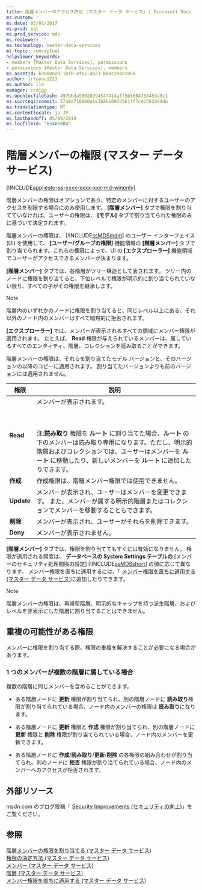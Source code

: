 ```yaml
---
title: 階層メンバーのアクセス許可 (マスター データ サービス) | Microsoft Docs
ms.custom: ''
ms.date: 03/01/2017
ms.prod: sql
ms.prod_service: mds
ms.reviewer: ''
ms.technology: master-data-services
ms.topic: conceptual
helpviewer_keywords:
- members [Master Data Services], permissions
- permissions [Master Data Services], members
ms.assetid: b3880eed-1bf6-4f65-ab23-b08c194cc858
author: lrtoyou1223
ms.author: lle
manager: craigg
ms.openlocfilehash: 497bbda56028394547414aff5b360473445da9c1
ms.sourcegitcommit: 5748d710960a1e3b8bb003d561ff7ceb56202ddb
ms.translationtype: MT
ms.contentlocale: ja-JP
ms.lasthandoff: 05/09/2019
ms.locfileid: "65485884"
---
```

# <a name="hierarchy-member-permissions-master-data-services"></a>階層メンバーの権限 (マスター データ サービス)

[!INCLUDE[appliesto-ss-xxxx-xxxx-xxx-md-winonly](../includes/appliesto-ss-xxxx-xxxx-xxx-md-winonly.md)]

  階層メンバーの権限はオプションであり、特定のメンバーに対するユーザーのアクセスを制限する場合にのみ使用します。 **[階層メンバー]** タブで権限を割り当てていなければ、ユーザーの権限は、 **[モデル]** タブで割り当てられた権限のみに基づいて決定されます。  
  
 階層メンバーの権限は、 [!INCLUDE[ssMDSmdm](../includes/ssmdsmdm-md.md)] のユーザー インターフェイス (UI) を使用して、 **[ユーザー/グループの権限]** 機能領域の **[階層メンバー]** タブで割り当てられます。これらの権限によって、UI の **[エクスプローラー]** 機能領域でユーザーがアクセスできるメンバーが決まります。  
  
 **[階層メンバー]** タブでは、各階層がツリー構造として表されます。 ツリー内のノードに権限を割り当てると、下位レベルで権限が明示的に割り当てられていない限り、すべての子がその権限を継承します。  
  
> [!NOTE]  
>  階層内のいずれかのノードに権限を割り当てると、同じレベル以上にある、それ以外のノード内のメンバーはすべて暗黙的に拒否されます。  
  
 **[エクスプローラー]** では、メンバーが表示されるすべての領域にメンバー権限が適用されます。 たとえば、 **Read** 権限が与えられているメンバーは、属しているすべてのエンティティ、階層、コレクションを読み取ることができます。  
  
 階層メンバーの権限は、それらを割り当てたモデル バージョンと、そのバージョンの以降のコピーに適用されます。 割り当てたバージョンよりも前のバージョンには適用されません。  
  
|権限|説明|  
|----------------|-----------------|  
|**Read**|メンバーが表示されます。<br /><br /> <br /><br /> 注:**読み取り** 権限を **ルート** に割り当てた場合、**ルート** の下のメンバーは読み取り専用になります。ただし、明示的階層およびコレクションでは、ユーザーはメンバーを **ルート** に移動したり、新しいメンバーを **ルート** に追加したりできます。|  
|**作成**|作成権限は、階層メンバー権限では使用できません。|  
|**Update**|メンバーが表示され、ユーザーはメンバーを変更できます。 また、メンバーが属する明示的階層またはコレクションでメンバーを移動することもできます。|  
|**削除**|メンバーが表示され、ユーザーがそれらを削除できます。|  
|**Deny**|メンバーが表示されません。|  
  
 **[階層メンバー]** タブでは、権限を割り当ててもすぐには有効になりません。 権限が適用される頻度は、 **データベースの System Settings テーブルの** [メンバーのセキュリティ処理間隔の設定] [!INCLUDE[ssMDSshort](../includes/ssmdsshort-md.md)] の値に応じて異なります。 メンバー権限を直ちに適用するには、「 [メンバー権限を直ちに適用する (マスター データ サービス)](../master-data-services/immediately-apply-member-permissions-master-data-services.md)に追加したりできます。  
  
> [!NOTE]  
>  階層メンバーの権限は、再帰型階層、明示的なキャップを持つ派生階層、およびレベルを非表示にした階層に割り当てることはできません。  
  
## <a name="possible-overlapping-permissions"></a>重複の可能性がある権限  
 メンバーに権限を割り当てる際、権限の重複を解決することが必要になる場合があります。  
  
### <a name="when-a-member-belongs-to-multiple-hierarchies"></a>1 つのメンバーが複数の階層に属している場合  
 複数の階層に同じメンバーを含めることができます。  
  
-   ある階層ノードに **更新** 権限が割り当てられ、別の階層ノードに **読み取り**権限が割り当てられている場合、ノード内のメンバーの権限は **読み取り**になります。  
  
-   ある階層ノードに **更新** 権限と **作成** 権限が割り当てられ、別の階層ノードに **更新** 権限と **削除** 権限が割り当てられている場合、ノード内のメンバーを更新できます。  
  
-   ある階層ノードに **作成**/**読み取り**/**更新**/**削除** の各権限の組み合わせが割り当てられ、別のノードに **拒否** 権限が割り当てられている場合、ノード内のメンバーへのアクセスが拒否されます。  
  
## <a name="external-resources"></a>外部リソース  
 msdn.com のブログ投稿「 [Security Improvements (セキュリティの向上)](https://go.microsoft.com/fwlink/p/?LinkId=615376)」をご覧ください。  
  
## <a name="see-also"></a>参照  
 [階層メンバーの権限を割り当てる (マスター データ サービス)](../master-data-services/assign-hierarchy-member-permissions-master-data-services.md)   
 [権限の決定方法 (マスター データ サービス)](../master-data-services/how-permissions-are-determined-master-data-services.md)   
 [メンバー (マスター データ サービス)](../master-data-services/members-master-data-services.md)   
 [階層 (マスター データ サービス)](../master-data-services/hierarchies-master-data-services.md)   
 [メンバー権限を直ちに適用する (マスター データ サービス)](../master-data-services/immediately-apply-member-permissions-master-data-services.md)  
  
  
